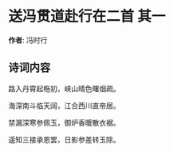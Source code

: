 # 送冯贯道赴行在二首  其一

**作者**: 冯时行

## 诗词内容

路入丹霄起柂初，峡山晴色曙烟疏。

海深南斗临天阔，江合西川直帝居。

禁漏深寒参佩玉，御炉香暖散衣裾。

遥知三接承恩罢，日影参差转玉除。

